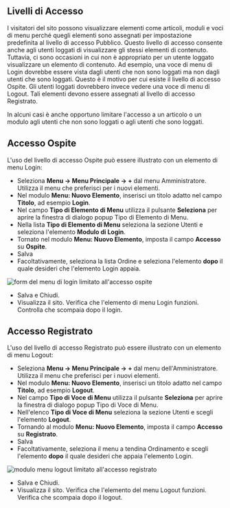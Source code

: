 <!-- Filename: J4.x:Guest_Access / Display title: Accesso Ospiti  -->

## Livelli di Accesso

I visitatori del sito possono visualizzare elementi come articoli, moduli e voci di menu perché quegli elementi sono assegnati per impostazione predefinita al livello di accesso Pubblico. Questo livello di accesso consente anche agli utenti loggati di visualizzare gli stessi elementi di contenuto. Tuttavia, ci sono occasioni in cui non è appropriato per un utente loggato visualizzare un elemento di contenuto. Ad esempio, una voce di menu di Login dovrebbe essere vista dagli utenti che non sono loggati ma non dagli utenti che sono loggati. Questo è il motivo per cui esiste il livello di accesso Ospite. Gli utenti loggati dovrebbero invece vedere una voce di menu di Logout. Tali elementi devono essere assegnati al livello di accesso Registrato.

In alcuni casi è anche opportuno limitare l'accesso a un articolo o un modulo agli utenti che non sono loggati o agli utenti che sono loggati.

## Accesso Ospite

L'uso del livello di accesso Ospite può essere illustrato con un elemento di menu Login:

- Seleziona **Menu → Menu Principale → +** dal menu Amministratore. Utilizza il menu che preferisci per i nuovi elementi.
- Nel modulo **Menu: Nuovo Elemento**, inserisci un titolo adatto nel campo **Titolo**, ad esempio **Login**.
- Nel campo **Tipo di Elemento di Menu** utilizza il pulsante **Seleziona** per aprire la finestra di dialogo popup Tipo di Elemento di Menu.
- Nella lista **Tipo di Elemento di Menu** seleziona la sezione Utenti e seleziona l'elemento **Modulo di Login**.
- Tornato nel modulo **Menu: Nuovo Elemento**, imposta il campo **Accesso** su **Ospite**.
- Salva
- Facoltativamente, seleziona la lista Ordine e seleziona l'elemento **dopo** il quale desideri che l'elemento Login appaia.

![form del menu di login limitato all'accesso ospite](../../../en/images/users/guest-access-menu-login.png)

- Salva e Chiudi.
- Visualizza il sito. Verifica che l'elemento di menu Login funzioni. Controlla che scompaia dopo il login.  

## Accesso Registrato

L'uso del livello di accesso Registrato può essere illustrato con un elemento di menu Logout:

- Seleziona **Menu → Menu Principale → +** dal menu dell'Amministratore. Utilizza il menu che preferisci per i nuovi elementi.
- Nel modulo **Menu: Nuovo Elemento**, inserisci un titolo adatto nel campo **Titolo**, ad esempio **Logout**.
- Nel campo **Tipo di Voce di Menu** utilizza il pulsante **Seleziona** per aprire la finestra di dialogo popup Tipo di Voce di Menu.
- Nell'elenco **Tipo di Voce di Menu** seleziona la sezione Utenti e scegli l'elemento **Logout**.
- Tornando al modulo **Menu: Nuovo Elemento**, imposta il campo **Accesso** su **Registrato**.
- Salva
- Facoltativamente, seleziona il menu a tendina Ordinamento e scegli l'elemento **dopo** il quale desideri che appaia l'elemento Login.

![modulo menu logout limitato all'accesso registrato](../../../en/images/users/guest-access-menu-logout.png)

- Salva e Chiudi.
- Visualizza il sito. Verifica che l'elemento del menu Logout funzioni. Verifica che scompaia dopo il logout.

